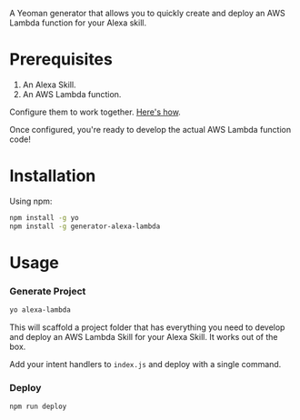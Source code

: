 A Yeoman generator that allows you to quickly create and deploy an AWS Lambda function for your Alexa skill.

# Prerequisites

1. An Alexa Skill.
2. An AWS Lambda function.

Configure them to work together. [Here's how](https://developer.amazon.com/docs/custom-skills/host-a-custom-skill-as-an-aws-lambda-function.html).

Once configured, you're ready to develop the actual AWS Lambda function code!

# Installation

Using npm:

```bash
npm install -g yo
npm install -g generator-alexa-lambda
```

# Usage

### Generate Project

```bash
yo alexa-lambda
```

This will scaffold a project folder that has everything you need to develop and deploy an AWS Lambda Skill for your Alexa Skill. It works out of the box.

Add your intent handlers to `index.js` and deploy with a single command.

### Deploy

```bash
npm run deploy
```
